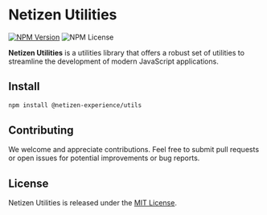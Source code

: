 # Netizen Utilities

[![NPM Version](https://img.shields.io/npm/v/%40netizen-experience%2Futils)](https://www.npmjs.com/package/@netizen-experience/utils)
![NPM License](https://img.shields.io/npm/l/%40netizen-experience%2Futils)

**Netizen Utilities** is a utilities library that offers a robust set of utilities to streamline the development of modern JavaScript applications.

## Install

```bash
npm install @netizen-experience/utils
```

## Contributing

We welcome and appreciate contributions. Feel free to submit pull requests or open issues for potential improvements or bug reports.

## License

Netizen Utilities is released under the [MIT License](/LICENSE).
